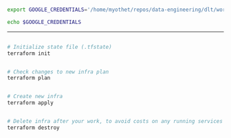
```bash

export GOOGLE_CREDENTIALS='/home/myothet/repos/data-engineering/dlt/workshop/.google/credentials/google_credentials.json'

echo $GOOGLE_CREDENTIALS
```

---

```bash

# Initialize state file (.tfstate)
terraform init

```

```bash

# Check changes to new infra plan
terraform plan 

```

```bash

# Create new infra
terraform apply 

```

```bash

# Delete infra after your work, to avoid costs on any running services
terraform destroy

```